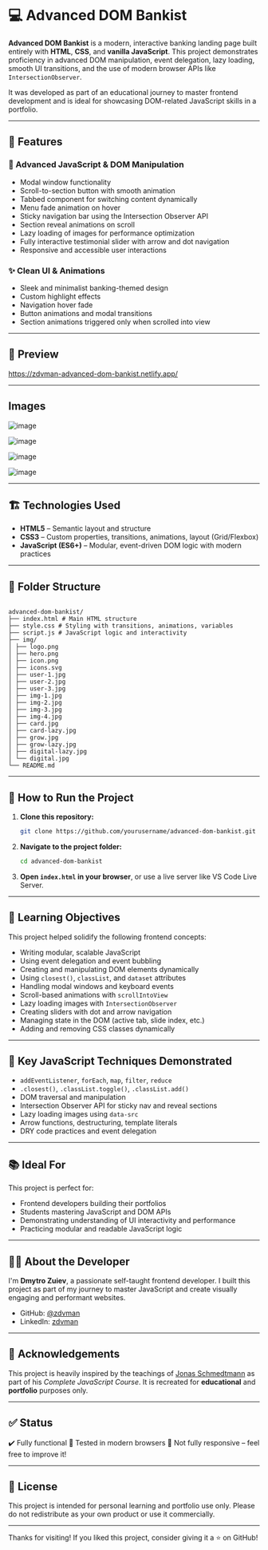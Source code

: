# 💻 Advanced DOM Bankist

**Advanced DOM Bankist** is a modern, interactive banking landing page built entirely with **HTML**, **CSS**, and **vanilla JavaScript**. This project demonstrates proficiency in advanced DOM manipulation, event delegation, lazy loading, smooth UI transitions, and the use of modern browser APIs like `IntersectionObserver`.

It was developed as part of an educational journey to master frontend development and is ideal for showcasing DOM-related JavaScript skills in a portfolio.

---

## 🌟 Features

### 🧠 Advanced JavaScript & DOM Manipulation

- Modal window functionality
- Scroll-to-section button with smooth animation
- Tabbed component for switching content dynamically
- Menu fade animation on hover
- Sticky navigation bar using the Intersection Observer API
- Section reveal animations on scroll
- Lazy loading of images for performance optimization
- Fully interactive testimonial slider with arrow and dot navigation
- Responsive and accessible user interactions

### ✨ Clean UI & Animations

- Sleek and minimalist banking-themed design
- Custom highlight effects
- Navigation hover fade
- Button animations and modal transitions
- Section animations triggered only when scrolled into view

---

## 📸 Preview


https://zdvman-advanced-dom-bankist.netlify.app/


---
## Images

![image](https://github.com/user-attachments/assets/29248e59-81b4-4569-aa23-9ff985f8af0d)

![image](https://github.com/user-attachments/assets/2dda189d-4044-470c-ba76-1e5df6f6a990)

![image](https://github.com/user-attachments/assets/a304dcbe-1b4d-4e73-8998-3f29faf10615)

![image](https://github.com/user-attachments/assets/21b97a69-ee70-41a6-b1a4-1930e863c7dc)

---

## 🏗️ Technologies Used

- **HTML5** – Semantic layout and structure
- **CSS3** – Custom properties, transitions, animations, layout (Grid/Flexbox)
- **JavaScript (ES6+)** – Modular, event-driven DOM logic with modern practices

---

## 📁 Folder Structure

```

advanced-dom-bankist/
├── index.html # Main HTML structure
├── style.css # Styling with transitions, animations, variables
├── script.js # JavaScript logic and interactivity
├── img/
│ ├── logo.png
│ ├── hero.png
│ ├── icon.png
│ ├── icons.svg
│ ├── user-1.jpg
│ ├── user-2.jpg
│ ├── user-3.jpg
│ ├── img-1.jpg
│ ├── img-2.jpg
│ ├── img-3.jpg
│ ├── img-4.jpg
│ ├── card.jpg
│ ├── card-lazy.jpg
│ ├── grow.jpg
│ ├── grow-lazy.jpg
│ ├── digital-lazy.jpg
│ └── digital.jpg
└── README.md

```

---

## 🚀 How to Run the Project

1. **Clone this repository:**
   ```bash
   git clone https://github.com/yourusername/advanced-dom-bankist.git
   ```

2. **Navigate to the project folder:**
   ```bash
   cd advanced-dom-bankist
   ```
3. **Open `index.html` in your browser**, or use a live server like VS Code Live Server.

---

## 🎯 Learning Objectives

This project helped solidify the following frontend concepts:

- Writing modular, scalable JavaScript
- Using event delegation and event bubbling
- Creating and manipulating DOM elements dynamically
- Using `closest()`, `classList`, and `dataset` attributes
- Handling modal windows and keyboard events
- Scroll-based animations with `scrollIntoView`
- Lazy loading images with `IntersectionObserver`
- Creating sliders with dot and arrow navigation
- Managing state in the DOM (active tab, slide index, etc.)
- Adding and removing CSS classes dynamically

---

## 📌 Key JavaScript Techniques Demonstrated

- `addEventListener`, `forEach`, `map`, `filter`, `reduce`
- `.closest()`, `.classList.toggle()`, `.classList.add()`
- DOM traversal and manipulation
- Intersection Observer API for sticky nav and reveal sections
- Lazy loading images using `data-src`
- Arrow functions, destructuring, template literals
- DRY code practices and event delegation

---

## 📚 Ideal For

This project is perfect for:

- Frontend developers building their portfolios
- Students mastering JavaScript and DOM APIs
- Demonstrating understanding of UI interactivity and performance
- Practicing modular and readable JavaScript logic

---

## 🙋‍♂️ About the Developer

I'm **Dmytro Zuiev**, a passionate self-taught frontend developer. I built this project as part of my journey to master JavaScript and create visually engaging and performant websites.

- GitHub: [@zdvman](https://github.com/zdvman)
- LinkedIn: [zdvman](https://www.linkedin.com/in/zdvman)

---

## 🧠 Acknowledgements

This project is heavily inspired by the teachings of [Jonas Schmedtmann](https://www.udemy.com/course/the-complete-javascript-course/) as part of his _Complete JavaScript Course_.
It is recreated for **educational** and **portfolio** purposes only.

---

## ✅ Status

✔️ Fully functional
🧪 Tested in modern browsers
📱 Not fully responsive – feel free to improve it!

---

## 📝 License

This project is intended for personal learning and portfolio use only.
Please do not redistribute as your own product or use it commercially.

---

Thanks for visiting!
If you liked this project, consider giving it a ⭐️ on GitHub!
